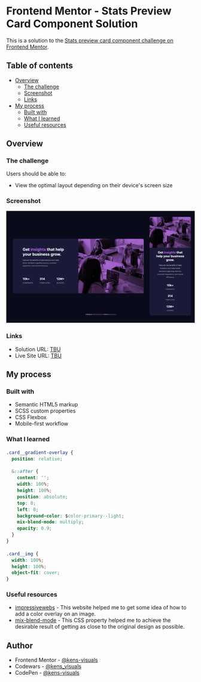 # Frontend Mentor - Stats Preview Card Component Solution

This is a solution to the [Stats preview card component challenge on Frontend Mentor](https://www.frontendmentor.io/challenges/stats-preview-card-component-8JqbgoU62).

## Table of contents

- [Overview](#overview)
  - [The challenge](#the-challenge)
  - [Screenshot](#screenshot)
  - [Links](#links)
- [My process](#my-process)
  - [Built with](#built-with)
  - [What I learned](#what-i-learned)
  - [Useful resources](#useful-resources)

## Overview

### The challenge

Users should be able to:

- View the optimal layout depending on their device's screen size

### Screenshot

![screenshot](./images/screenshot.png)

### Links

- Solution URL: [TBU](https://your-solution-url.com)
- Live Site URL: [TBU](https://your-live-site-url.com)

## My process

### Built with

- Semantic HTML5 markup
- SCSS custom properties
- CSS Flexbox
- Mobile-first workflow

### What I learned

```css
.card__gradient-overlay {
  position: relative;

  &::after {
    content: '';
    width: 100%;
    height: 100%;
    position: absolute;
    top: 0;
    left: 0;
    background-color: $color-primary--light;
    mix-blend-mode: multiply;
    opacity: 0.9;
  }
}

.card__img {
  width: 100%;
  height: 100%;
  object-fit: cover;
}
```

### Useful resources

- [impressivewebs](https://www.impressivewebs.com/) - This website helped me to get some idea of how to add a color overlay on an image.
- [mix-blend-mode](https://developer.mozilla.org/en-US/docs/Web/CSS/mix-blend-mode) - This CSS property helped me to achieve the desirable result of getting as close to the original design as possible.

## Author

- Frontend Mentor - [@kens-visuals](https://www.frontendmentor.io/profile/kens-visuals)
- Codewars - [@kens_visuals](https://www.codewars.com/users/kens_visuals)
- CodePen - [@kens-visuals](https://codepen.io/kens-visuals)
